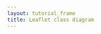 ```yaml
---
layout: tutorial_frame
title: Leaflet class diagram
---
```

<script type='text/javascript'>

	var bounds = [[0,0], [1570,1661]];
	
	var map = L.map('map', {
		crs: L.CRS.Simple,
		maxZoom: 0,
		minZoom: -4,
		maxBounds: bounds
	});

	map.getContainer().style.width = '100vw';
	map.getContainer().style.height= '100vh';
	document.body.style.margin = 0;
	
	var image = L.imageOverlay('class-diagram.png', bounds).addTo(map);

	map.fitBounds(bounds);

</script>

